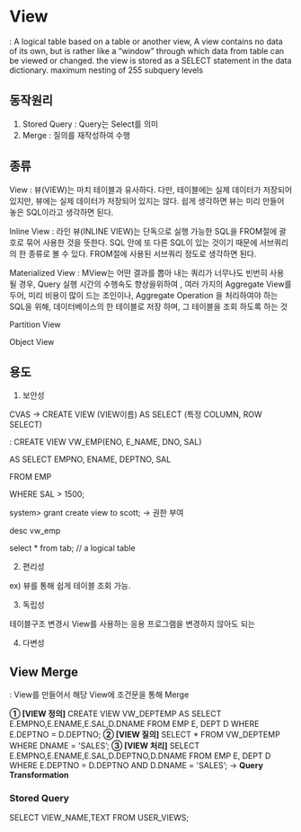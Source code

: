 # View

: A logical table based on a table or another view, A view contains no data of its own,
but is rather like a “window” through which data from table can be viewed or changed.
the view is stored as a SELECT statement in the data dictionary. maximum nesting of 255 subquery levels

## **동작원리**

1. Stored Query : Query는 Select를 의미
2. Merge : 질의를 재작성하여 수행

## **종류**

View : 뷰(VIEW)는 마치 테이블과 유사하다. 다만, 테이블에는 실제 데이터가 저장되어 있지만, 뷰에는 실제 데이터가 저장되어 있지는 않다. 쉽게 생각하면 뷰는 미리 만들어 놓은 SQL이라고 생각하면 된다.

Inline View : 라인 뷰(INLINE VIEW)는 단독으로 실행 가능한 SQL을 FROM절에 괄호로 묶어 사용한 것을 뜻한다. SQL 안에 또 다른 SQL이 있는 것이기 때문에 서브쿼리의 한 종류로 볼 수 있다. FROM절에 사용된 서브쿼리 정도로 생각하면 된다.

Materialized View : MView는 어떤 결과를 뽑아 내는 쿼리가 너무나도 빈번히 사용 될 경우, Query 실행 시간의 수행속도 향상을위하여 , 여러 가지의 Aggregate View를 두어, 미리 비용이 많이 드는 조인이나, Aggregate Operation 을 처리하여야 하는 SQL을 위해, 데이터베이스의 한 테이블로 저장 하며, 그 테이블을 조회 하도록 하는 것

Partition View

Object View

## **용도**

1) 보안성

CVAS → CREATE VIEW (VIEW이름) AS SELECT (특정 COLUMN, ROW SELECT)

: CREATE VIEW VW_EMP(ENO, E_NAME, DNO, SAL) 

  AS SELECT EMPNO, ENAME, DEPTNO, SAL

  FROM EMP

  WHERE SAL > 1500;

system> grant create view to scott; → 권한 부여

desc vw_emp

select * from tab; // a logical table

2) 편리성

ex) 뷰를 통해 쉽게 테이블 조회 가능.

3) 독립성

테이블구조 변경시 View를 사용하는 응용 프로그램을 변경하지 않아도 되는

4) 다변성

## View Merge

: View를 만들어서 해당 View에 조건문을 통해 Merge

**① [VIEW 정의]**
CREATE VIEW VW_DEPTEMP
AS SELECT E.EMPNO,E.ENAME,E.SAL,D.DNAME
FROM EMP E, DEPT D
WHERE E.DEPTNO = D.DEPTNO;
**② [VIEW 질의]**
SELECT * FROM VW_DEPTEMP WHERE DNAME = 'SALES’;
**③ [VIEW 처리]**
SELECT E.EMPNO,E.ENAME,E.SAL,D.DEPTNO,D.DNAME
FROM EMP E, DEPT D
WHERE E.DEPTNO = D.DEPTNO AND D.DNAME = 'SALES’; → **Query Transformation**

### **Stored Query**

SELECT VIEW_NAME,TEXT FROM USER_VIEWS;